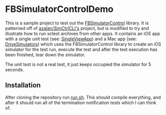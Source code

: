 # FBSimulatorControlDemo

This is a sample project to test out the [FBSimulatorControl](https://github.com/facebook/FBSimulatorControl) library. It is patterned off of [azalan/SimCtrlCLI's](https://github.com/azalan/SimCtrlCLI/) project, but is modified to try and illustrate how to run xctest archives from other apps.  It contains an iOS app with a single unit test (see: [SingleViewApp](https://github.com/gblotter/FBSimulatorControlDemo/tree/master/SingleViewApp)) and a Mac app (see: [DriveSimulators](https://github.com/gblotter/FBSimulatorControlDemo/tree/master/DriveSimulators)) which uses the FBSimulatorControl library to create an iOS simulator for the test run, execute the test and after the test execution has been finished, tear down the simulator.

The unit test is not a real test, it just keeps occupied the simulator for 5 seconds.

## Installation

After cloning the repository run [run.sh](https://github.com/gblotter/FBSimulatorControlDemo/blob/master/run.sh). This should compile everything, and after it should run all of the termination notification tests which I can think of.  
